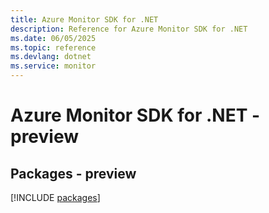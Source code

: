 ```yaml
---
title: Azure Monitor SDK for .NET
description: Reference for Azure Monitor SDK for .NET
ms.date: 06/05/2025
ms.topic: reference
ms.devlang: dotnet
ms.service: monitor
---
```

# Azure Monitor SDK for .NET - preview
## Packages - preview
[!INCLUDE [packages](monitor-index.md)]
